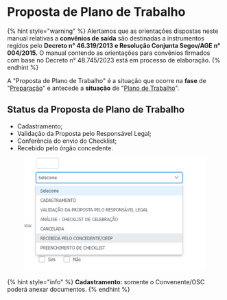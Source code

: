 # Proposta de Plano de Trabalho

{% hint style="warning" %}
Alertamos que as orientações dispostas neste manual relativas a **convênios de saída** são destinadas a instrumentos regidos pelo **Decreto n° 46.319/2013 e Resolução Conjunta Segov/AGE n° 004/2015.** O manual contendo as orientações para convênios firmados com base no Decreto n° 48.745/2023 está em processo de elaboração.
{% endhint %}

A "Proposta de Plano de Trabalho" é a situação que ocorre na **fase** de "[Preparação](broken-reference)" e antecede a **situação** de "[Plano de Trabalho](broken-reference)".

## Status da Proposta de Plano de Trabalho

* Cadastramento;
* Validação da Proposta pelo Responsável Legal;
* Conferência do envio do Checklist;
* Recebido pelo órgão concedente.



<figure><img src="../../.gitbook/assets/image (3) (1) (1) (1) (1).png" alt=""><figcaption></figcaption></figure>

{% hint style="info" %}
**Cadastramento:** somente o Convenente/OSC poderá anexar documentos.
{% endhint %}
